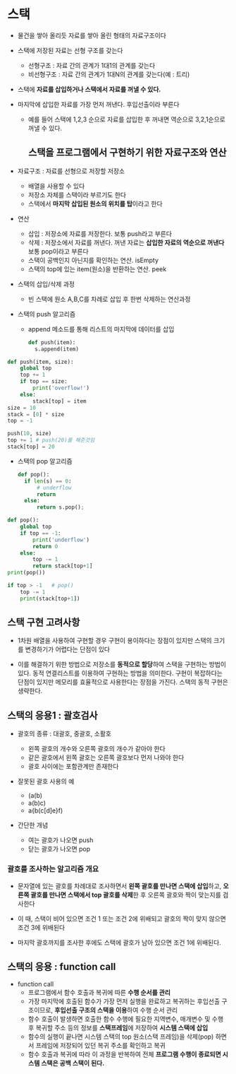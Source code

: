 # 스택

- 물건을 쌓아 올리듯 자료를 쌓아 올린 형태의 자료구조이다

- 스택에 저장된 자료는 선형 구조를 갖는다

  - 선형구조 : 자료 간의 관계가 1대1의 관계를 갖는다
  - 비선형구조 : 자료 간의 관계가 1대N의 관계를 갖는다(예 : 트리)

- 스택에 **자료를 삽입하거나 스택에서 자료를 꺼낼 수 있다.**

- 마지막에 삽입한 자료를 가장 먼저 꺼낸다. 후입선출이라 부른다

  - 예를 들어 스택에 1,2,3 순으로 자료를 삽입한 후 꺼내면 역순으로 3,2,1순으로 꺼낼 수 있다.

    ## 스택을 프로그램에서 구현하기 위한 자료구조와 연산

- 자료구조 : 자료를 선형으로 저장할 저장소

  - 배열을 사용할 수 있다
  - 저장소 자체를 스택이라 부르기도 한다
  - 스택에서 **마지막 삽입된 원소의 위치를 탑**이라고 한다

- 연산

  - 삽입 : 저장소에 자료를 저장한다. 보통 push라고 부른다
  - 삭제 : 저장소에서 자료를 꺼낸다. 꺼낸 자료는 **삽입한 자료의 역순으로 꺼낸다** 보통 pop이라고 부른다
  - 스택이 공백인지 아닌지를 확인하는 연산. isEmpty
  - 스택의 top에 있는 item(원소)을 반환하는 연산. peek

- 스택의 삽입/삭제 과정

  - 빈 스택에 원소 A,B,C를 차례로 삽입 후 한번 삭제하는 연산과정

- 스택의 push 알고리즘

  - append 메소드를 통해 리스트의 마지막에 데이터를 삽입

    ```python
    def push(item):
      s.append(item)
    ```

```python
def push(item, size):
    global top
    top += 1
    if top == size:
        print('overflow!')
    else:
        stack[top] = item
size = 10
stack = [0] * size
top = -1

push(10, size)
top += 1 # push(20)를 해준것임
stack[top] = 20
```

- 스택의 pop 알고리즘

  ```python
  def pop():
    if len(s) == 0:
        # underflow
        return
    else:
        return s.pop();
  ```

```python
def pop():
    global top
    if top == -1:
        print('underflow')
        return 0
    else:
        top -= 1
        return stack[top+1]
print(pop())

if top > -1   # pop()
    top -= 1
    print(stack[top+1])
```

## 스택 구현 고려사항

- 1차원 배열을 사용하여 구현할 경우 구현이 용이하다는 장점이 있지만 스택의 크기를 변경하기가 어렵다는 단점이 있다

- 이를 해결하기 위한 방법으로 저장소를 **동적으로 할당**하여 스택을 구현하는 방법이 있다. 동적 연결리스트를 이용하여 구현하는 방법을 의미한다. 구현이 복잡하다는 단점이 있지만 메모리를 효율적으로 사용한다는 장점을 가진다. 스택의 동적 구현은 생략한다.

## 스택의 응용1 : 괄호검사

- 괄호의 종류 : 대괄호, 중괄호, 소활호

  - 왼쪽 괄호의 개수와 오른쪽 괄호의 개수가 같아야 한다
  - 같은 괄호에서 왼쪽 괄호는 오른쪽 괄호보다 먼저 나와야 한다
  - 괄호 사이에는 포함관계만 존재한다

- 잘못된 괄호 사용의 예

  - (a(b)
  - a(b)c)
  - a{b(c[d]e}f)

- 간단한 개념

  - 여는 괄호가 나오면 push
  - 닫는 괄호가 나오면 pop

### 괄호를 조사하는 알고리즘 개요

- 문자열에 있는 괄호를 차례대로 조사하면서 **왼쪽 괄호를 만나면 스택에 삽입**하고, **오른쪽 괄호를 만나면 스택에서 top 괄호를 삭제**한 후 오른쪽 괄호와 짝이 맞는지를 검사한다

- 이 때, 스택이 비어 있으면 조건 1 또는 조건 2에 위배되고 괄호의 짝이 맞지 않으면 조건 3에 위배된다

- 마지막 괄호까지를 조사한 후에도 스택에 괄호가 남아 있으면 조건 1에 위배된다.

## 스택의 응용 : function call

- function call
  - 프로그램에서 함수 호출과 복귀에 따른 **수행 순서를 관리**
  - 가장 마지막에 호출된 함수가 가장 먼저 실행을 완료하고 복귀하는 후입선출 구조이므로, **후입선출 구조의 스택을 이용**하여 수행 순서 관리
  - 함수 호출이 발생하면 호출한 함수 수행에 필요한 지역변수, 매개변수 및 수행 후 복귀할 주소 등의 정보를 **스택프레임**에 저장하여 **시스템 스택에 삽입**
  - 함수의 실행이 끝나면 시스템 스택의 top 원소(스택 프레임)을 삭제(pop) 하면서 프레임에 저장되어 있던 복귀 주소를 확인하고 복귀
  - 함수 호출과 복귀에 따라 이 과정을 반복하여 전체 **프로그램 수행이 종료되면 시스템 스택은 공백 스택이 된다.**
